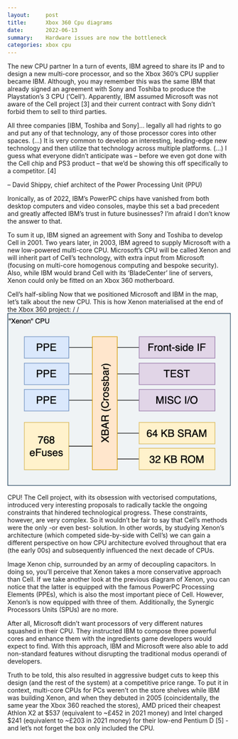 ```yaml
---
layout:     post
title:      Xbox 360 Cpu diagrams
date:       2022-06-13
summary:    Hardware issues are now the bottleneck
categories: xbox cpu
---
```


The new CPU partner
In a turn of events, IBM agreed to share its IP and to design a new multi-core processor, and so the Xbox 360’s CPU supplier became IBM. Although, you may remember this was the same IBM that already signed an agreement with Sony and Toshiba to produce the Playstation’s 3 CPU (‘Cell’). Apparently, IBM assumed Microsoft was not aware of the Cell project [3] and their current contract with Sony didn’t forbid them to sell to third parties.

All three companies [IBM, Toshiba and Sony]… legally all had rights to go and put any of that technology, any of those processor cores into other spaces. (…) It is very common to develop an interesting, leading-edge new technology and then utilize that technology across multiple platforms. (…) I guess what everyone didn’t anticipate was – before we even got done with the Cell chip and PS3 product – that we’d be showing this off specifically to a competitor. [4]

– David Shippy, chief architect of the Power Processing Unit (PPU)

Ironically, as of 2022, IBM’s PowerPC chips have vanished from both desktop computers and video consoles, maybe this set a bad precedent and greatly affected IBM’s trust in future businesses? I’m afraid I don’t know the answer to that.

To sum it up, IBM signed an agreement with Sony and Toshiba to develop Cell in 2001. Two years later, in 2003, IBM agreed to supply Microsoft with a new low-powered multi-core CPU. Microsoft’s CPU will be called Xenon and will inherit part of Cell’s technology, with extra input from Microsoft (focusing on multi-core homogenous computing and bespoke security). Also, while IBM would brand Cell with its ‘BladeCenter’ line of servers, Xenon could only be fitted on an Xbox 360 motherboard.

Cell’s half-sibling
Now that we positioned Microsoft and IBM in the map, let’s talk about the new CPU. This is how Xenon materialised at the end of the Xbox 360 project:
/
/
![xeno cpu](/images/xbox_cpu/xenoncpu.png)

CPU!
The Cell project, with its obsession with vectorised computations, introduced very interesting proposals to radically tackle the ongoing constraints that hindered technological progress. These constraints, however, are very complex. So it wouldn’t be fair to say that Cell’s methods were the only -or even best- solution. In other words, by studying Xenon’s architecture (which competed side-by-side with Cell’s) we can gain a different perspective on how CPU architecture evolved throughout that era (the early 00s) and subsequently influenced the next decade of CPUs.

Image
Xenon chip, surrounded by an army of decoupling capacitors.
In doing so, you’ll perceive that Xenon takes a more conservative approach than Cell. If we take another look at the previous diagram of Xenon, you can notice that the latter is equipped with the famous PowerPC Processing Elements (PPEs), which is also the most important piece of Cell. However, Xenon’s is now equipped with three of them. Additionally, the Synergic Processors Units (SPUs) are no more.

After all, Microsoft didn’t want processors of very different natures squashed in their CPU. They instructed IBM to compose three powerful cores and enhance them with the ingredients game developers would expect to find. With this approach, IBM and Microsoft were also able to add non-standard features without disrupting the traditional modus operandi of developers.

Truth to be told, this also resulted in aggressive budget cuts to keep this design (and the rest of the system) at a competitive price range. To put it in context, multi-core CPUs for PCs weren’t on the store shelves while IBM was building Xenon, and when they debuted in 2005 (coincidentally, the same year the Xbox 360 reached the stores), AMD priced their cheapest Athlon X2 at $537 (equivalent to ~£452 in 2021 money) and Intel charged $241 (equivalent to ~£203 in 2021 money) for their low-end Pentium D [5] - and let’s not forget the box only included the CPU.


